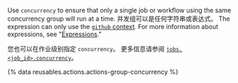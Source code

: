 Use `concurrency` to ensure that only a single job or workflow using the same concurrency group will run at a time. 并发组可以是任何字符串或表达式。 The expression can only use the [`github` context](/actions/learn-github-actions/contexts#github-context). For more information about expressions, see "[Expressions](/actions/learn-github-actions/expressions)."

您也可以在作业级别指定 `concurrency`。 更多信息请参阅 [`jobs.<job_id>.concurrency`](/actions/using-workflows/workflow-syntax-for-github-actions#jobsjob_idconcurrency)。

{% data reusables.actions.actions-group-concurrency %}
